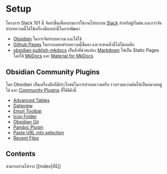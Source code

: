 # Setup

โครงการ Slack 101 นี้ จัดทำขึ้นเพื่ออบรมการใช้งานโปรแกรม [Slack](https://www.slack.com) สำหรับผู้เริ่มต้น และการจัดทำบทความนี้ได้ใช้เครื่องมือเหล่านี้ในการพัฒนา

- [Obsidian](https://obsidian.md) ในการจัดทำบทความ และได้ใช้
- [Github Pages](https://pages.github.com) ในการเผยแพร่บทความนี้ขึ้นมา และจะขาดสิ่งนี้ไม่ได้เลยคือ
- [obsidian-publish-mkdocs](https://github.com/jobindjohn/obsidian-publish-mkdocs) เป็นสิ่งที่ช่วยแปลง [Markdown](https://www.markdownguide.org/) ให้เป็น Static Pages โดยใช้ [MkDocs](https://www.mkdocs.org/) และ [Material for MkDocs](https://squidfunk.github.io/mkdocs-material/)

## Obsidian Community Plugins

โดย Obsidian เป็นเครื่องมือที่มีประโยชน์ในการทำบทความหรือ รวบรวมความคิดให้เป็นหมวดหมู่ได้ และ [Community Plugins](https://obsidian.md/plugins) ที่ใช้มีดังนี้

- [Advanced Tables](https://obsidian.md/plugins?id=table-editor-obsidian) 
- [Dataview](https://obsidian.md/plugins?id=dataview)
- [Emoji Toolbar](https://obsidian.md/plugins?id=obsidian-emoji-toolbar) 
- [Icon Folder](https://obsidian.md/plugins?id=obsidian-icon-folder) 
- [Obsidian Git](https://obsidian.md/plugins?id=obsidian-git) 
- [Pandoc Plugin](https://obsidian.md/plugins?id=obsidian-pandoc) 
- [Paste URL into selection](https://obsidian.md/plugins?id=url-into-selection) 
- [Recent Files](https://obsidian.md/plugins?id=recent-files-obsidian) 

## Contents

สามารถอ่านได้จาก [[index|ที่นี่]]
